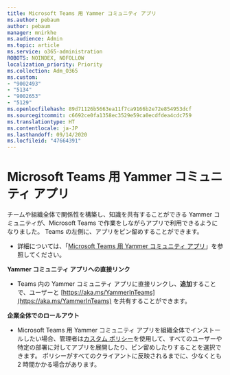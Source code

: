 ```yaml
---
title: Microsoft Teams 用 Yammer コミュニティ アプリ
ms.author: pebaum
author: pebaum
manager: mnirkhe
ms.audience: Admin
ms.topic: article
ms.service: o365-administration
ROBOTS: NOINDEX, NOFOLLOW
localization_priority: Priority
ms.collection: Adm_O365
ms.custom:
- "9002493"
- "5134"
- "9002653"
- "5129"
ms.openlocfilehash: 89d71126b5663ea11f7ca9166b2e72e854953dcf
ms.sourcegitcommit: c6692ce0fa1358ec3529e59ca0ecdfdea4cdc759
ms.translationtype: HT
ms.contentlocale: ja-JP
ms.lasthandoff: 09/14/2020
ms.locfileid: "47664391"
---
```

# <a name="yammer-communities-app-for-microsoft-teams"></a>Microsoft Teams 用 Yammer コミュニティ アプリ

チームや組織全体で関係性を構築し、知識を共有することができる Yammer コミュニティが、Microsoft Teams で作業をしながらアプリで利用できるようになりました。 Teams の左側に、アプリをピン留めすることができます。 

- 詳細については、「[Microsoft Teams 用 Yammer コミュニティ アプリ](https://go.microsoft.com/fwlink/?linkid=2127757&clcid=0x409)」を参照してください。

**Yammer コミュニティ アプリへの直接リンク**

- Teams 内の Yammer コミュニティ アプリに直接リンクし、**追加**することで、ユーザーと [https://aka.ms/YammerInTeams](https://aka.ms/YammerInTeams) を共有することができます。

**企業全体でのロールアウト**

- Microsoft Teams 用 Yammer コミュニティ アプリを組織全体でインストールしたい場合、管理者は[カスタム ポリシー](https://docs.microsoft.com/microsoftteams/manage-apps)を使用して、すべてのユーザーや特定の部署に対してアプリを展開したり、ピン留めしたりすることを選択できます。 ポリシーがすべてのクライアントに反映されるまでに、少なくとも 2 時間かかる場合があります。
